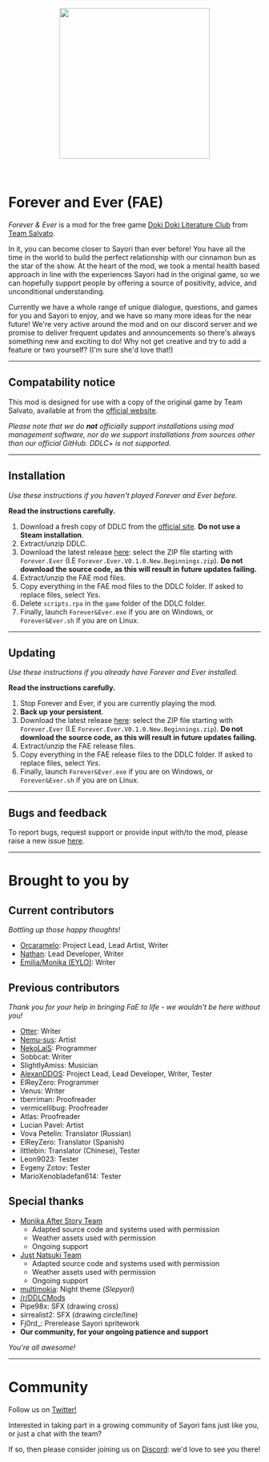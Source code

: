 <p align="center">
    <img src="https://justnatsuki.club/img/guest/fae/forever_and_ever_logo.png" height="300"/>
</p>
<br>

# Forever and Ever (FAE)

_Forever & Ever_ is a mod for the free game [Doki Doki Literature Club](https://www.ddlc.moe) from [Team Salvato](http://teamsalvato.com/).

In it, you can become closer to Sayori than ever before! You have all the time in the world to build the perfect relationship with our cinnamon bun as the star of the show. At the heart of the mod, we took a mental health based approach in line with the experiences Sayori had in the original game, so we can hopefully support people by offering a source of positivity, advice, and unconditional understanding.

Currently we have a whole range of unique dialogue, questions, and games for you and Sayori to enjoy, and we have so many more ideas for the near future! We're very active around the mod and on our discord server and we promise to deliver frequent updates and announcements so there's always something new and exciting to do! 
Why not get creative and try to add a feature or two yourself? (I'm sure she'd love that!)

---

## Compatability notice

This mod is designed for use with a copy of the original game by Team Salvato, available at from the [official website](https://ddlc.moe).

*Please note that we do **not** officially support installations using mod management software, nor do we support installations from sources other than our official GitHub. DDLC+ is not supported.*

---

## Installation

*Use these instructions if you haven't played Forever and Ever before.*

**Read the instructions carefully.**

1. Download a fresh copy of DDLC from the [official site](https://ddlc.moe). **Do not use a Steam installation**.
2. Extract/unzip DDLC.
3. Download the latest release [here](https://github.com/ForeverAndEverTeam/fae-mod/releases): select the ZIP file starting with `Forever.Ever` (I.E `Forever.Ever.V0.1.0.New.Beginnings.zip`). **Do not download the source code, as this will result in future updates failing.**
4. Extract/unzip the FAE mod files.
5. Copy everything in the FAE mod files to the DDLC folder. If asked to replace files, select _Yes_.
6. Delete `scripts.rpa` in the `game` folder of the DDLC folder.
7. Finally, launch `Forever&Ever.exe` if you are on Windows, or `Forever&Ever.sh` if you are on Linux.

---

## Updating

*Use these instructions if you already have Forever and Ever installed.*

**Read the instructions carefully.**

1. Stop Forever and Ever, if you are currently playing the mod.
2. **Back up your persistent**.
3. Download the latest release [here](https://github.com/ForeverAndEverTeam/fae-mod/releases): select the ZIP file starting with `Forever.Ever` (I.E `Forever.Ever.V0.1.0.New.Beginnings.zip`). **Do not download the source code, as this will result in future updates failing.**
4. Extract/unzip the FAE release files.
5. Copy everything in the FAE release files to the DDLC folder. If asked to replace files, select _Yes_.
6. Finally, launch `Forever&Ever.exe` if you are on Windows, or `Forever&Ever.sh` if you are on Linux.

---

## Bugs and feedback

To report bugs, request support or provide input with/to the mod, please raise a new issue [here](https://github.com/ForeverAndEverTeam/fae-mod/issues).

---

# Brought to you by

## Current contributors

_Bottling up those happy thoughts!_

- [Orcaramelo](https://github.com/Orcaramelo): Project Lead, Lead Artist, Writer
- [Nathan](https://github.com/TRIDENT1313): Lead Developer, Writer
- [Emilia/Monika (EYLO)](https://www.reddit.com/u/EmiliaMonika?utm_medium=android_app&utm_source=share): Writer

## Previous contributors

_Thank you for your help in bringing FaE to life - we wouldn't be here without you!_

- [Otter](https://github.com/my-otter-self): Writer
- [Nemu-sus](https://github.com/Nemu-sus): Artist
- [NekoLaiS](https://github.com/NekoLaiS): Programmer
- Sobbcat: Writer
- SlightlyAmiss: Musician
- [AlexanDDOS](https://github.com/AlexanDDOS): Project Lead, Lead Developer, Writer, Tester
- ElReyZero: Programmer
- Venus: Writer
- tberriman: Proofreader
- vermicellibug: Proofreader
- Atlas: Proofreader
- Lucian Pavel: Artist
- Vova Petelin: Translator (Russian)
- ElReyZero: Translator (Spanish)
- littlebin: Translator (Chinese), Tester
- Leon9023: Tester
- Evgeny Zotov: Tester
- MarioXenobladefan614: Tester

## Special thanks

- [Monika After Story Team](https://github.com/Monika-After-Story/MonikaModDev)
  - Adapted source code and systems used with permission
  - Weather assets used with permission
  - Ongoing support
- [Just Natsuki Team](https://github.com/Just-Natsuki-Team/NatsukiModDev)
  - Adapted source code and systems used with permission
  - Weather assets used with permission
  - Ongoing support
- [multimokia](https://github.com/multimokia): Night theme (_Slepyori_)
- [/r/DDLCMods](reddit.com/r/ddlcmods/)
- Pipe98x: SFX (drawing cross)
- sirrealist2: SFX (drawing circle/line)
- Fj0rd_: Prerelease Sayori spritework
- **Our community, for your ongoing patience and support**

_You're all awesome!_

---

# Community

Follow us on [Twitter!](https://twitter.com/JustSayoriDev)

Interested in taking part in a growing community of Sayori fans just like you, or just a chat with the team?

If so, then please consider joining us on [Discord](https://discord.gg/nUWzgVZ9WT): we'd love to see you there!
